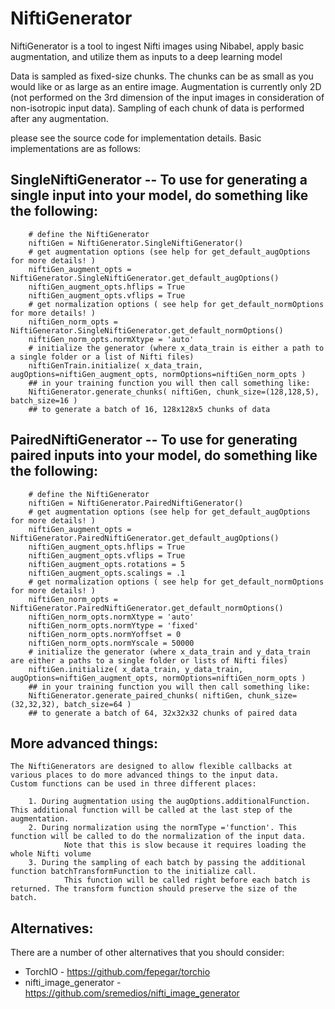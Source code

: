 # NiftiGenerator
NiftiGenerator is a tool to ingest Nifti images using Nibabel, apply basic augmentation, and utilize them as inputs to a deep learning model

Data is sampled as fixed-size chunks. The chunks can be as small as you would like or as large as an entire image.
Augmentation is currently only 2D (not performed on the 3rd dimension of the input images in consideration of non-isotropic input data).
Sampling of each chunk of data is performed after any augmentation.

please see the source code for implementation details. Basic implementations are as follows:

## SingleNiftiGenerator -- To use for generating a single input into your model, do something like the following:
```
    # define the NiftiGenerator
    niftiGen = NiftiGenerator.SingleNiftiGenerator()
    # get augmentation options (see help for get_default_augOptions for more details! )
    niftiGen_augment_opts = NiftiGenerator.SingleNiftiGenerator.get_default_augOptions()
    niftiGen_augment_opts.hflips = True
    niftiGen_augment_opts.vflips = True
    # get normalization options ( see help for get_default_normOptions for more details! )
    niftiGen_norm_opts = NiftiGenerator.SingleNiftiGenerator.get_default_normOptions()
    niftiGen_norm_opts.normXtype = 'auto'
    # initialize the generator (where x_data_train is either a path to a single folder or a list of Nifti files)
    niftiGenTrain.initialize( x_data_train, augOptions=niftiGen_augment_opts, normOptions=niftiGen_norm_opts )
    ## in your training function you will then call something like:
    NiftiGenerator.generate_chunks( niftiGen, chunk_size=(128,128,5), batch_size=16 ) 
    ## to generate a batch of 16, 128x128x5 chunks of data
```

## PairedNiftiGenerator -- To use for generating paired inputs into your model, do something like the following:
```
    # define the NiftiGenerator
    niftiGen = NiftiGenerator.PairedNiftiGenerator()
    # get augmentation options (see help for get_default_augOptions for more details! )
    niftiGen_augment_opts = NiftiGenerator.PairedNiftiGenerator.get_default_augOptions()
    niftiGen_augment_opts.hflips = True
    niftiGen_augment_opts.vflips = True
    niftiGen_augment_opts.rotations = 5
    niftiGen_augment_opts.scalings = .1
    # get normalization options ( see help for get_default_normOptions for more details! )
    niftiGen_norm_opts = NiftiGenerator.PairedNiftiGenerator.get_default_normOptions()
    niftiGen_norm_opts.normXtype = 'auto'
    niftiGen_norm_opts.normYtype = 'fixed'
    niftiGen_norm_opts.normYoffset = 0
    niftiGen_norm_opts.normYscale = 50000
    # initialize the generator (where x_data_train and y_data_train are either a paths to a single folder or lists of Nifti files)
    niftiGen.initialize( x_data_train, y_data_train, augOptions=niftiGen_augment_opts, normOptions=niftiGen_norm_opts )
    ## in your training function you will then call something like:
    NiftiGenerator.generate_paired_chunks( niftiGen, chunk_size=(32,32,32), batch_size=64 ) 
    ## to generate a batch of 64, 32x32x32 chunks of paired data
```

## More advanced things:

    The NiftiGenerators are designed to allow flexible callbacks at various places to do more advanced things to the input data.
    Custom functions can be used in three different places:
    
        1. During augmentation using the augOptions.additionalFunction. This additional function will be called at the last step of the augmentation.
        2. During normalization using the normType ='function'. This function will be called to do the normalization of the input data.
                Note that this is slow because it requires loading the whole Nifti volume
        3. During the sampling of each batch by passing the additional function batchTransformFunction to the initialize call.
                This function will be called right before each batch is returned. The transform function should preserve the size of the batch. 

## Alternatives:

There are a number of other alternatives that you should consider:
    
* TorchIO - https://github.com/fepegar/torchio
* nifti_image_generator - https://github.com/sremedios/nifti_image_generator
    

